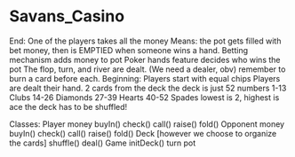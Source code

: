 # Savans_Casino

End: 
	One of the players takes all the money
Means: 
	the pot gets filled with bet money, then is EMPTIED when someone wins a hand.
	Betting mechanism adds money to pot
	Poker hands feature decides who wins the pot
	The flop, turn, and river are dealt. (We need a dealer, obv)
		remember to burn a card before each.
Beginning:
	Players start with equal chips
	Players are dealt their hand. 2 cards from the deck
	the deck is just 52 numbers
		1-13 	Clubs
		14-26	Diamonds
		27-39	Hearts
		40-52	Spades
		lowest is 2, highest is ace
	the deck has to be shuffled!
	
Classes:
	Player
		money
		buyIn()
		check()
		call()
		raise()
		fold()
	Opponent
		money
		buyIn()
		check()
		call()
		raise()
		fold()
	Deck
		[however we choose to organize the cards]
		shuffle()
		deal()
	Game
		initDeck()
		turn
		pot
